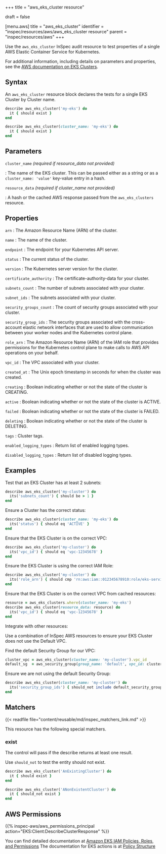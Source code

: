 +++
title = "aws_eks_cluster resource"

draft = false


[menu.aws]
title = "aws_eks_cluster"
identifier = "inspec/resources/aws/aws_eks_cluster resource"
parent = "inspec/resources/aws"
+++

Use the `aws_eks_cluster` InSpec audit resource to test properties of a single AWS Elastic Container Service for Kubernetes.

For additional information, including details on parameters and properties, see the [AWS documentation on EKS Clusters](https://docs.aws.amazon.com/eks/latest/userguide/getting-started.html).

## Syntax

An `aws_eks_cluster` resource block declares the tests for a single EKS Cluster by Cluster name.

```ruby
describe aws_eks_cluster('my-eks') do
  it { should exist }
end
```

```ruby
describe aws_eks_cluster(cluster_name: 'my-eks') do
  it { should exist }
end
```

## Parameters

`cluster_name` _(required if resource_data not provided)_

: The name of the EKS cluster.
  This can be passed either as a string or as a `cluster_name: 'value'` key-value entry in a hash.

`resource_data` _(required if cluster_name not provided)_

: A hash or the cached AWS response passed from the `aws_eks_clusters` resource.

## Properties

`arn`
: The Amazon Resource Name (ARN) of the cluster.

`name`
: The name of the cluster.

`endpoint`
: The endpoint for your Kubernetes API server.

`status`
: The current status of the cluster.

`version`
: The Kubernetes server version for the cluster.

`certificate_authority`
: The certificate-authority-data for your cluster.

`subnets_count`
: The number of subnets associated with your cluster.

`subnet_ids`
: The subnets associated with your cluster.

`security_groups_count`
: The count of security groups associated with your cluster.

`security_group_ids`
: The security groups associated with the cross-account elastic network interfaces that are used to allow communication between your worker nodes and the Kubernetes control plane.

`role_arn`
: The Amazon Resource Name (ARN) of the IAM role that provides permissions for the Kubernetes control plane to make calls to AWS API operations on your behalf.

`vpc_id`
: The VPC associated with your cluster.

`created_at`
: The Unix epoch timestamp in seconds for when the cluster was created.

`creating`
: Boolean indicating whether or not the state of the cluster is CREATING.

`active`
: Boolean indicating whether or not the state of the cluster is ACTIVE.

`failed`
: Boolean indicating whether or not the state of the cluster is FAILED.

`deleting`
: Boolean indicating whether or not the state of the cluster is DELETING.

`tags`
: Cluster tags.

`enabled_logging_types`
: Return list of enabled logging types.

`disabled_logging_types`
: Return list of disabled logging types.

## Examples

Test that an EKS Cluster has at least 2 subnets:

```ruby
describe aws_eks_cluster('my-cluster') do
  its('subnets_count') { should be > 1 }
end
```

Ensure a Cluster has the correct status:

```ruby
describe aws_eks_cluster(cluster_name: 'my-eks') do
  its('status') { should eq 'ACTIVE' }
end
```

Ensure that the EKS Cluster is on the correct VPC:

```ruby
describe aws_eks_cluster('my-cluster') do
  its('vpc_id') { should eq 'vpc-12345678' }
end
```

Ensure the EKS Cluster is using the correct IAM Role:

```ruby
describe aws_eks_cluster('my-cluster') do
  its('role_arn') { should cmp 'rn:aws:iam::012345678910:role/eks-service-role-AWSServiceRoleForAmazonEKS-J7ONKE3BQ4PI' }
end
```

Ensure that the EKS Cluster is on the correct VPC from cached resources:

```ruby
resource = aws_eks_clusters.where(cluster_name: 'my-eks')
describe aws_eks_cluster(resource_data: resource) do
  its('vpc_id') { should eq 'vpc-12345678' }
end
```

Integrate with other resources:

Use a combination of InSpec AWS resources to ensure your EKS Cluster does not use the Default VPC.

Find the default Security Group for our VPC:

```ruby
cluster_vpc = aws_eks_cluster(cluster_name: 'my-cluster').vpc_id
default_sg  = aws_security_group(group_name: 'default', vpc_id: cluster_vpc)
```

Ensure we are not using the default Security Group:

```ruby
describe aws_eks_cluster(cluster_name: 'my-cluster') do
  its('security_group_ids') { should_not include default_security_group.group_id }
end
```

## Matchers

{{< readfile file="content/reusable/md/inspec_matchers_link.md" >}}

This resource has the following special matchers.

### exist

The control will pass if the describe returns at least one result.

Use `should_not` to test the entity should not exist.

```ruby
describe aws_eks_cluster('AnExistingCluster') do
  it { should exist }
end
```

```ruby
describe aws_eks_cluster('ANonExistentCluster') do
  it { should_not exist }
end
```

## AWS Permissions

{{% inspec-aws/aws_permissions_principal action="EKS:Client:DescribeClusterResponse" %}}

You can find detailed documentation at [Amazon EKS IAM Policies, Roles, and Permissions](https://docs.aws.amazon.com/eks/latest/userguide/IAM_policies.html)
The documentation for EKS actions is at [Policy Structure](https://docs.aws.amazon.com/eks/latest/userguide/iam-policy-structure.html#UsingWithEKS_Actions)
